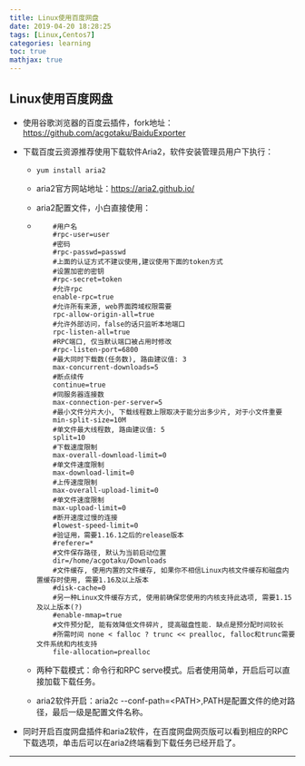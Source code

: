 ```yaml
---
title: Linux使用百度网盘
date: 2019-04-20 18:28:25
tags: [Linux,Centos7]
categories: learning
toc: true
mathjax: true
---
```


## Linux使用百度网盘

* 使用谷歌浏览器的百度云插件，fork地址：https://github.com/acgotaku/BaiduExporter

* 下载百度云资源推荐使用下载软件Aria2，软件安装管理员用户下执行：

  * ~~~
    yum install aria2
    ~~~

  * aria2官方网站地址：https://aria2.github.io/

  * aria2配置文件，小白直接使用：

  * ~~~
        #用户名
        #rpc-user=user
        #密码
        #rpc-passwd=passwd
        #上面的认证方式不建议使用,建议使用下面的token方式
        #设置加密的密钥
        #rpc-secret=token
        #允许rpc
        enable-rpc=true
        #允许所有来源, web界面跨域权限需要
        rpc-allow-origin-all=true
        #允许外部访问，false的话只监听本地端口
        rpc-listen-all=true
        #RPC端口, 仅当默认端口被占用时修改
        #rpc-listen-port=6800
        #最大同时下载数(任务数), 路由建议值: 3
        max-concurrent-downloads=5
        #断点续传
        continue=true
        #同服务器连接数
        max-connection-per-server=5
        #最小文件分片大小, 下载线程数上限取决于能分出多少片, 对于小文件重要
        min-split-size=10M
        #单文件最大线程数, 路由建议值: 5
        split=10
        #下载速度限制
        max-overall-download-limit=0
        #单文件速度限制
        max-download-limit=0
        #上传速度限制
        max-overall-upload-limit=0
        #单文件速度限制
        max-upload-limit=0
        #断开速度过慢的连接
        #lowest-speed-limit=0
        #验证用，需要1.16.1之后的release版本
        #referer=*
        #文件保存路径, 默认为当前启动位置
        dir=/home/acgotaku/Downloads
        #文件缓存, 使用内置的文件缓存, 如果你不相信Linux内核文件缓存和磁盘内置缓存时使用, 需要1.16及以上版本
        #disk-cache=0
        #另一种Linux文件缓存方式, 使用前确保您使用的内核支持此选项, 需要1.15及以上版本(?)
        #enable-mmap=true
        #文件预分配, 能有效降低文件碎片, 提高磁盘性能. 缺点是预分配时间较长
        #所需时间 none < falloc ? trunc << prealloc, falloc和trunc需要文件系统和内核支持
        file-allocation=prealloc
    ~~~

  * 两种下载模式：命令行和RPC serve模式。后者使用简单，开启后可以直接加载下载任务。

  * aria2软件开启：aria2c --conf-path=\<PATH\>,PATH是配置文件的绝对路径，最后一级是配置文件名称。

* 同时开启百度网盘插件和aria2软件，在百度网盘网页版可以看到相应的RPC下载选项，单击后可以在aria2终端看到下载任务已经开启了。

---



